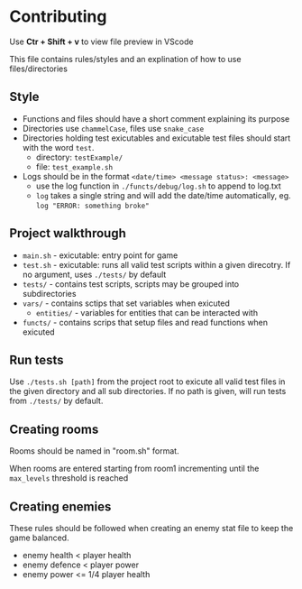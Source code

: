 # Contributing

Use **Ctr + Shift + v** to view file preview in VScode

This file contains rules/styles and an explination of how to use files/directories

## Style

- Functions and files should have a short comment explaining its purpose
- Directories use `chammelCase`, files use `snake_case`
- Directories holding test exicutables and exicutable test files should start with the word `test`.
    + directory: `testExample/`
    + file: `test_example.sh`
- Logs should be in the format `<date/time> <message status>: <message>` 
    + use the log function in `./functs/debug/log.sh` to append to log.txt
    + `log` takes a single string and will add the date/time automatically, eg. `log "ERROR: something broke"`


## Project walkthrough

- `main.sh` - exicutable: entry point for game
- `test.sh` - exicutable: runs all valid test scripts within a given direcotry. If no argument, uses `./tests/` by default 
- `tests/` - contains test scripts, scripts may be grouped into subdirectories
- `vars/` - contains sctips that set variables when exicuted
    + `entities/` - variables for entities that can be interacted with
- `functs/` - contains scrips that setup files and read functions when exicuted

## Run tests

Use `./tests.sh [path]` from the project root to exicute all valid test files in the given directory and all sub directories. If no path is given, will run tests from `./tests/` by default.

## Creating rooms

Rooms should be named in "room<int>.sh" format.

When rooms are entered starting from room1 incrementing until the `max_levels` threshold is reached

## Creating enemies

These rules should be followed when creating an enemy stat file to keep the game balanced.

- enemy health < player health
- enemy defence < player power
- enemy power <= 1/4 player health
